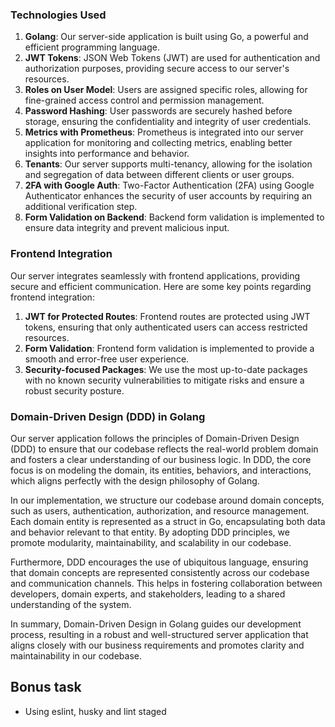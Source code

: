 ### Technologies Used
1. **Golang**: Our server-side application is built using Go, a powerful and efficient programming language.
2. **JWT Tokens**: JSON Web Tokens (JWT) are used for authentication and authorization purposes, providing secure access to our server's resources.
3. **Roles on User Model**: Users are assigned specific roles, allowing for fine-grained access control and permission management.
4. **Password Hashing**: User passwords are securely hashed before storage, ensuring the confidentiality and integrity of user credentials.
5. **Metrics with Prometheus**: Prometheus is integrated into our server application for monitoring and collecting metrics, enabling better insights into performance and behavior.
6. **Tenants**: Our server supports multi-tenancy, allowing for the isolation and segregation of data between different clients or user groups.
7. **2FA with Google Auth**: Two-Factor Authentication (2FA) using Google Authenticator enhances the security of user accounts by requiring an additional verification step.
8. **Form Validation on Backend**: Backend form validation is implemented to ensure data integrity and prevent malicious input.

### Frontend Integration
Our server integrates seamlessly with frontend applications, providing secure and efficient communication. Here are some key points regarding frontend integration:

1. **JWT for Protected Routes**: Frontend routes are protected using JWT tokens, ensuring that only authenticated users can access restricted resources.
2. **Form Validation**: Frontend form validation is implemented to provide a smooth and error-free user experience.
3. **Security-focused Packages**: We use the most up-to-date packages with no known security vulnerabilities to mitigate risks and ensure a robust security posture.

### Domain-Driven Design (DDD) in Golang

Our server application follows the principles of Domain-Driven Design (DDD) to ensure that our codebase reflects the real-world problem domain and fosters a clear understanding of our business logic. In DDD, the core focus is on modeling the domain, its entities, behaviors, and interactions, which aligns perfectly with the design philosophy of Golang.

In our implementation, we structure our codebase around domain concepts, such as users, authentication, authorization, and resource management. Each domain entity is represented as a struct in Go, encapsulating both data and behavior relevant to that entity. By adopting DDD principles, we promote modularity, maintainability, and scalability in our codebase.

Furthermore, DDD encourages the use of ubiquitous language, ensuring that domain concepts are represented consistently across our codebase and communication channels. This helps in fostering collaboration between developers, domain experts, and stakeholders, leading to a shared understanding of the system.

In summary, Domain-Driven Design in Golang guides our development process, resulting in a robust and well-structured server application that aligns closely with our business requirements and promotes clarity and maintainability in our codebase.

## Bonus task
- Using eslint, husky and lint staged
